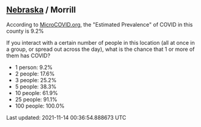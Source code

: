 
## [Nebraska](/united-states/nebraska) / Morrill

According to [MicroCOVID.org](http://microcovid.org),
the "Estimated Prevalence" of COVID in this county is 9.2%

If you interact with a certain number of people in this location
(all at once in a group, or spread out across the day), what is the chance that
1 or more of them has COVID?

- 1 person: 9.2%
- 2 people: 17.6%
- 3 people: 25.2%
- 5 people: 38.3%
- 10 people: 61.9%
- 25 people: 91.1%
- 100 people: 100.0%

Last updated: 2021-11-14 00:36:54.888673 UTC
